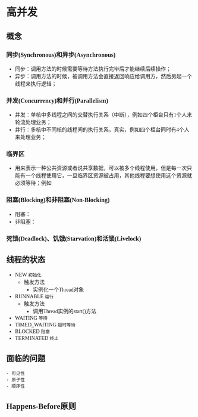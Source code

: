 <span style="font-family: Monaco">

# 高并发

## 概念
### 同步(Synchronous)和异步(Asynchronous)
- 同步：调用方法的时候需要等待方法执行完毕后才能继续后续操作；
- 异步：调用方法的时候，被调用方法会直接返回响应给调用方，然后另起一个线程来执行逻辑；

### 并发(Concurrency)和并行(Parallelism)
- 并发：单核中多线程之间的交替执行关系（中断），例如四个柜台只有1个人来轮流处理业务；
- 并行：多核中不同核的线程间的执行关系，真实，例如四个柜台同时有4个人来处理业务；

### 临界区
- 用来表示一种公共资源或者说共享数据，可以被多个线程使用，但是每一次只能有一个线程使用它，一旦临界区资源被占用，其他线程要想使用这个资源就必须等待；例如

### 阻塞(Blocking)和非阻塞(Non-Blocking)
- 阻塞：
- 非阻塞：

### 死锁(Deadlock)、饥饿(Starvation)和活锁(Livelock)

## 线程的状态
   - NEW `初始化`
     - 触发方法
       - 实例化一个Thread对象
   - RUNNABLE `运行`
     - 触发方法
       - 调用Thread实例的start()方法
   - WAITING `等待`
   - TIMED_WAITING `超时等待`
   - BLOCKED `阻塞`
   - TERMINATED `终止`
## 面临的问题
    - 可见性
    - 原子性
    - 顺序性
## Happens-Before原则

</span>